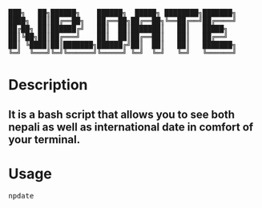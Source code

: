 <pre>
███╗   ██╗██████╗    ██████╗  █████╗ ████████╗███████╗
████╗  ██║██╔══██╗   ██╔══██╗██╔══██╗╚══██╔══╝██╔════╝
██╔██╗ ██║██████╔╝   ██║  ██║███████║   ██║   █████╗ 
██║╚██╗██║██╔═══╝    ██║  ██║██╔══██║   ██║   ██╔══╝  
██║ ╚████║██║███████╗██████╔╝██║  ██║   ██║   ███████╗
╚═╝  ╚═══╝╚═╝╚══════╝╚═════╝ ╚═╝  ╚═╝   ╚═╝   ╚══════╝
</pre>
# Description
## It is a bash script that allows you to see both nepali as well as international date in comfort of your terminal.

# Usage

<pre>npdate</pre>
